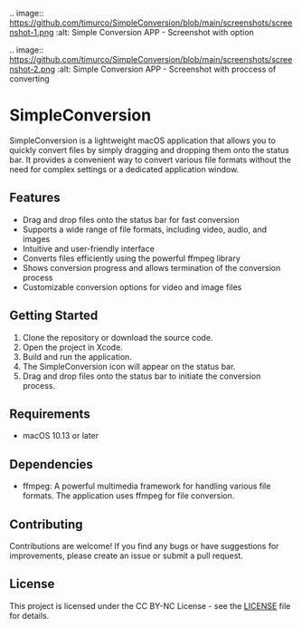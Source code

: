 .. image:: https://github.com/timurco/SimpleConversion/blob/main/screenshots/screenshot-1.png
   :alt: Simple Conversion APP - Screenshot with option

.. image:: https://github.com/timurco/SimpleConversion/blob/main/screenshots/screenshot-2.png
   :alt: Simple Conversion APP - Screenshot with proccess of converting
   
# SimpleConversion

SimpleConversion is a lightweight macOS application that allows you to quickly convert files by simply dragging and dropping them onto the status bar. It provides a convenient way to convert various file formats without the need for complex settings or a dedicated application window.

## Features

- Drag and drop files onto the status bar for fast conversion
- Supports a wide range of file formats, including video, audio, and images
- Intuitive and user-friendly interface
- Converts files efficiently using the powerful ffmpeg library
- Shows conversion progress and allows termination of the conversion process
- Customizable conversion options for video and image files

## Getting Started

1. Clone the repository or download the source code.
2. Open the project in Xcode.
3. Build and run the application.
4. The SimpleConversion icon will appear on the status bar.
5. Drag and drop files onto the status bar to initiate the conversion process.

## Requirements

- macOS 10.13 or later

## Dependencies

- ffmpeg: A powerful multimedia framework for handling various file formats. The application uses ffmpeg for file conversion.

## Contributing

Contributions are welcome! If you find any bugs or have suggestions for improvements, please create an issue or submit a pull request.

## License

This project is licensed under the CC BY-NC License - see the [LICENSE] file for details.

[LICENSE]: https://github.com/timurco/SimpleConversion/blob/main/LICENSE
